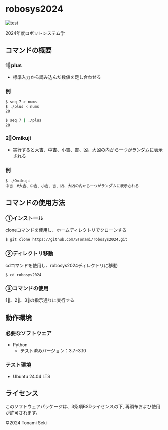 # robosys2024
[![test](https://github.com/STonami/robosys2024/actions/workflows/test.yml/badge.svg)](https://github.com/STonami/robosys2024/actions/workflows/test.yml)

2024年度ロボットシステム学

## コマンドの概要

### 1⃣plus
- 標準入力から読み込んだ数値を足し合わせる

### 例

```bash
$ seq 7 > nums
$ ./plus < nums
28
```

```bash
$ seq 7 | ./plus
28
```

### 2⃣Omikuji
- 実行すると大吉、中吉、小吉、吉、凶、大凶の内から一つがランダムに表示される

### 例

```bash
$ ./Omikuji
中吉　#大吉、中吉、小吉、吉、凶、大凶の内から一つがランダムに表示される
```

## コマンドの使用方法

### ①インストール
cloneコマンドを使用し、ホームディレクトリでクローンする
```
$ git clone https://github.com/STonami/robosys2024.git
```

### ②ディレクトリ移動
cdコマンドを使用し、robosys2024ディレクトリに移動
```
$ cd robosys2024
```

### ③コマンドの使用
1⃣、2⃣、3⃣の指示通りに実行する

## 動作環境

### 必要なソフトウェア
- Python
  - テスト済みバージョン：3.7~3.10
    
### テスト環境
- Ubuntu 24.04 LTS

## ライセンス
このソフトウェアパッケージは、3条項BSDライセンスの下, 再頒布および使用が許可されます。

©2024 Tonami Seki
